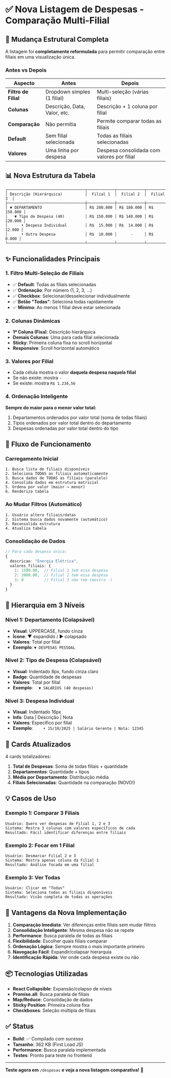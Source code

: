 # ✅ Nova Listagem de Despesas - Comparação Multi-Filial

## 🎯 Mudança Estrutural Completa

A listagem foi **completamente reformulada** para permitir comparação entre filiais em uma visualização única.

### Antes vs Depois

| Aspecto | Antes | Depois |
|---------|-------|--------|
| **Filtro de Filial** | Dropdown simples (1 filial) | Multi-seleção (várias filiais) |
| **Colunas** | Descrição, Data, Valor, etc. | Descrição + 1 coluna por filial |
| **Comparação** | Não permitia | Permite comparar todas as filiais |
| **Default** | Sem filial selecionada | Todas as filiais selecionadas |
| **Valores** | Uma linha por despesa | Despesa consolidada com valores por filial |

## 📊 Nova Estrutura da Tabela

```
┌──────────────────────────────────┬────────────┬────────────┬────────────┐
│ Descrição (Hierárquica)          │  Filial 1  │  Filial 2  │  Filial 3  │
├──────────────────────────────────┼────────────┼────────────┼────────────┤
│ ▼ DEPARTAMENTO                   │ R$ 200.000 │ R$ 180.000 │ R$ 150.000 │
│   ▼ Tipo de Despesa (40)         │ R$ 150.000 │ R$ 140.000 │ R$ 120.000 │
│      • Despesa Individual        │ R$  15.000 │ R$  14.000 │ R$  12.000 │
│      • Outra Despesa             │ R$  10.000 │      -     │ R$   8.000 │
└──────────────────────────────────┴────────────┴────────────┴────────────┘
```

## ✨ Funcionalidades Principais

### 1. Filtro Multi-Seleção de Filiais
- ✅ **Default**: Todas as filiais selecionadas
- ✅ **Ordenação**: Por número (1, 2, 3, ...)
- ✅ **Checkbox**: Selecionar/desselecionar individualmente
- ✅ **Botão "Todas"**: Seleciona todas rapidamente
- ✅ **Mínimo**: Ao menos 1 filial deve estar selecionada

### 2. Colunas Dinâmicas
- **1ª Coluna (Fixa)**: Descrição hierárquica
- **Demais Colunas**: Uma para cada filial selecionada
- **Sticky**: Primeira coluna fixa no scroll horizontal
- **Responsive**: Scroll horizontal automático

### 3. Valores por Filial
- Cada célula mostra o valor **daquela despesa naquela filial**
- Se não existe: mostra `-`
- Se existe: mostra `R$ 1.234,56`

### 4. Ordenação Inteligente
**Sempre do maior para o menor valor total:**
1. Departamentos ordenados por valor total (soma de todas filiais)
2. Tipos ordenados por valor total dentro do departamento
3. Despesas ordenadas por valor total dentro do tipo

## 🔄 Fluxo de Funcionamento

### Carregamento Inicial
```
1. Busca lista de filiais disponíveis
2. Seleciona TODAS as filiais automaticamente
3. Busca dados de TODAS as filiais (paralelo)
4. Consolida dados em estrutura matricial
5. Ordena por valor (maior → menor)
6. Renderiza tabela
```

### Ao Mudar Filtros (Automático)
```
1. Usuário altera filiais/datas
2. Sistema busca dados novamente (automático)
3. Reconsolida estrutura
4. Atualiza tabela
```

### Consolidação de Dados
```typescript
// Para cada despesa única:
{
  descricao: "Energia Elétrica",
  valores_filiais: {
    1: 1500.00,  // Filial 1 tem essa despesa
    2: 2000.00,  // Filial 2 tem essa despesa
    3: 0         // Filial 3 não tem (mostra -)
  }
}
```

## 📝 Hierarquia em 3 Níveis

### Nível 1: Departamento (Colapsável)
- **Visual**: UPPERCASE, fundo cinza
- **Ícone**: ▼ expandido / ▶ colapsado
- **Valores**: Total por filial
- **Exemplo**: `▼ DESPESAS PESSOAL`

### Nível 2: Tipo de Despesa (Colapsável)
- **Visual**: Indentado 8px, fundo cinza claro
- **Badge**: Quantidade de despesas
- **Valores**: Total por filial
- **Exemplo**: `  ▼ SALÁRIOS (40 despesas)`

### Nível 3: Despesa Individual
- **Visual**: Indentado 16px
- **Info**: Data | Descrição | Nota
- **Valores**: Específico por filial
- **Exemplo**: `    • 15/10/2025 | Salário Gerente | Nota: 12345`

## 🎨 Cards Atualizados

4 cards totalizadores:

1. **Total de Despesas**: Soma de todas filiais + quantidade
2. **Departamentos**: Quantidade + tipos
3. **Média por Departamento**: Distribuição média
4. **Filiais Selecionadas**: Quantidade na comparação (NOVO!)

## 💡 Casos de Uso

### Exemplo 1: Comparar 3 Filiais
```
Usuário: Quero ver despesas de Filial 1, 2 e 3
Sistema: Mostra 3 colunas com valores específicos de cada
Resultado: Fácil identificar diferenças entre filiais
```

### Exemplo 2: Focar em 1 Filial
```
Usuário: Desmarcar Filial 2 e 3
Sistema: Mostra apenas coluna da Filial 1
Resultado: Análise focada em uma filial
```

### Exemplo 3: Ver Todas
```
Usuário: Clicar em "Todas"
Sistema: Seleciona todas as filiais disponíveis
Resultado: Visão completa de todas as operações
```

## 🚀 Vantagens da Nova Implementação

1. **Comparação Imediata**: Ver diferenças entre filiais sem mudar filtros
2. **Consolidação Inteligente**: Mesma despesa não se repete
3. **Performance**: Busca paralela de todas as filiais
4. **Flexibilidade**: Escolher quais filiais comparar
5. **Ordenação Lógica**: Sempre mostra o mais importante primeiro
6. **Navegação Fácil**: Expandir/colapsar hierarquia
7. **Identificação Rápida**: Ver onde cada despesa existe ou não

## 📦 Tecnologias Utilizadas

- **React Collapsible**: Expansão/colapso de níveis
- **Promise.all**: Busca paralela de filiais
- **Map/Reduce**: Consolidação de dados
- **Sticky Position**: Primeira coluna fixa
- **Checkboxes**: Seleção múltipla de filiais

## ✅ Status

- **Build**: ✅ Compilado com sucesso
- **Tamanho**: 362 KB (First Load JS)
- **Performance**: Busca paralela implementada
- **Testes**: Pronto para teste no frontend

---

**Teste agora em** `/despesas` **e veja a nova listagem comparativa!** 🎉
